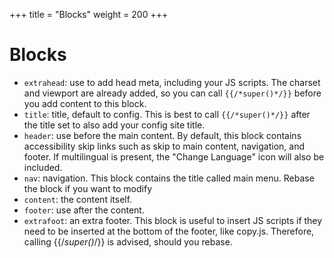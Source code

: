 +++
title = "Blocks"
weight = 200
+++
# Blocks
- `extrahead`: use to add head meta, including your JS scripts. The charset and viewport are already added, so you can call `{{/*super()*/}}` before you add content to this block.
- `title`: title, default to config. This is best to call `{{/*super()*/}}` after the title set to also add your config site title.
- `header`: use before the main content. By default, this block contains accessibility skip links such as skip to main content, navigation, and footer. If multilingual is present, the "Change Language" icon will also be included.
- `nav`: navigation. This block contains the title called main menu. Rebase the block if you want to modify
- `content`: the content itself.
- `footer`: use after the content.
- `extrafoot`: an extra footer. This block is useful to insert JS scripts if they need to be inserted at the bottom of the footer, like copy.js. Therefore, calling {{/*super()*/}} is advised, should you rebase.